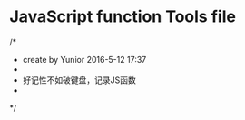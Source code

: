 JavaScript function Tools file
=======
/*
 *	create by Yunior 2016-5-12 17:37
 * 
 * 	好记性不如破键盘，记录JS函数
 * 
 */

